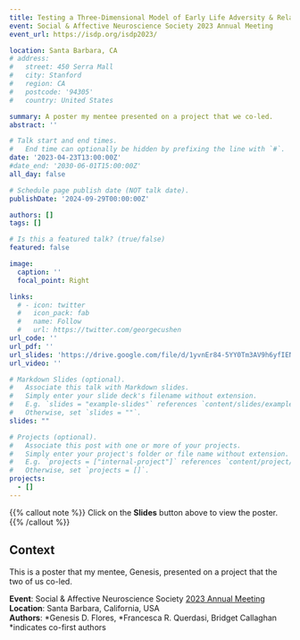 ```yaml
---
title: Testing a Three-Dimensional Model of Early Life Adversity & Relations to Alexithymia in Young Adulthood
event: Social & Affective Neuroscience Society 2023 Annual Meeting
event_url: https://isdp.org/isdp2023/ 

location: Santa Barbara, CA
# address:
#   street: 450 Serra Mall
#   city: Stanford
#   region: CA
#   postcode: '94305'
#   country: United States

summary: A poster my mentee presented on a project that we co-led. 
abstract: ''

# Talk start and end times.
#   End time can optionally be hidden by prefixing the line with `#`.
date: '2023-04-23T13:00:00Z'
#date_end: '2030-06-01T15:00:00Z'
all_day: false

# Schedule page publish date (NOT talk date).
publishDate: '2024-09-29T00:00:00Z'

authors: []
tags: []

# Is this a featured talk? (true/false)
featured: false

image:
  caption: ''
  focal_point: Right

links:
  # - icon: twitter
  #   icon_pack: fab
  #   name: Follow
  #   url: https://twitter.com/georgecushen
url_code: ''
url_pdf: ''
url_slides: 'https://drive.google.com/file/d/1yvnEr84-5YY0Tm3AV9h6yfIENAWmSF9S/view?usp=sharing'
url_video: ''

# Markdown Slides (optional).
#   Associate this talk with Markdown slides.
#   Simply enter your slide deck's filename without extension.
#   E.g. `slides = "example-slides"` references `content/slides/example-slides.md`.
#   Otherwise, set `slides = ""`.
slides: ""

# Projects (optional).
#   Associate this post with one or more of your projects.
#   Simply enter your project's folder or file name without extension.
#   E.g. `projects = ["internal-project"]` references `content/project/deep-learning/index.md`.
#   Otherwise, set `projects = []`.
projects:
  - []
---
```


{{% callout note %}}
Click on the **Slides** button above to view the poster.
{{% /callout %}}

## Context
This is a poster that my mentee, Genesis, presented on a project that the two of us co-led. 

**Event**: Social & Affective Neuroscience Society [2023 Annual Meeting](https://socialaffectiveneuro.org/upcoming-conferences/)  
**Location**: Santa Barbara, California, USA   
**Authors**: *Genesis D. Flores, *Francesca R. Querdasi, Bridget Callaghan  
*indicates co-first authors   



